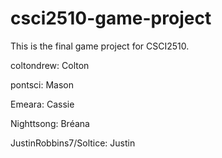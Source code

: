 # csci2510-game-project
This is the final game project for CSCI2510.

coltondrew: Colton

pontsci: Mason

Emeara: Cassie

Nighttsong: Bréana

JustinRobbins7/Soltice: Justin

